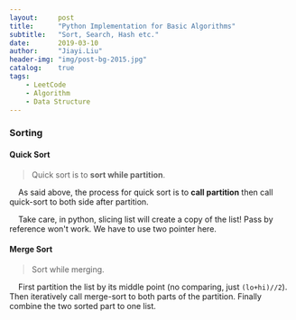 ```yaml
---
layout:     post
title:      "Python Implementation for Basic Algorithms"
subtitle:   "Sort, Search, Hash etc."
date:       2019-03-10
author:     "Jiayi.Liu"
header-img: "img/post-bg-2015.jpg"
catalog: 	true
tags:
    - LeetCode
    - Algorithm
    - Data Structure
---
```


### Sorting

#### Quick Sort

> Quick sort is to **sort while partition**.

&nbsp;&nbsp;&nbsp;&nbsp;As said above, the process for quick sort is to **call partition** then call quick-sort to both side after partition.

&nbsp;&nbsp;&nbsp;&nbsp;Take care, in python, slicing list will create a copy of the list! Pass by reference won't work. We have to use two pointer here.

#### Merge Sort

> Sort while merging.

&nbsp;&nbsp;&nbsp;&nbsp;First partition the list by its middle point (no comparing, just `(lo+hi)//2`). Then iteratively call merge-sort to both parts of the partition. Finally combine the two sorted part to one list.

